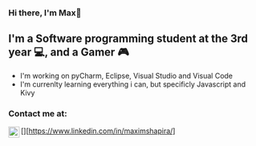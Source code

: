 ### Hi there, I'm Max👋

## I'm a Software programming student at the 3rd year 💻, and a Gamer 🎮
- I'm working on pyCharm, Eclipse, Visual Studio and Visual Code
- I'm currenlty learning everything i can, but specificly Javascript and Kivy


### Contact me at:
[<img align="left" width="22px" alt ="https://www.linkedin.com/in/maximshapira/" src="https://www.nicepng.com/png/full/461-4616944_linkedin-logo-png-linked-in-icon-svg.png" />][https://www.linkedin.com/in/maximshapira/]

<!--
**JustMax7CB/JustMax7CB** is a ✨ _special_ ✨ repository because its `README.md` (this file) appears on your GitHub profile.

Here are some ideas to get you started:

- 🔭 I’m currently working on ...
- 🌱 I’m currently learning ...
- 👯 I’m looking to collaborate on ...
- 🤔 I’m looking for help with ...
- 💬 Ask me about ...
- 📫 How to reach me: ...
- 😄 Pronouns: ...
- ⚡ Fun fact: ...
-->




